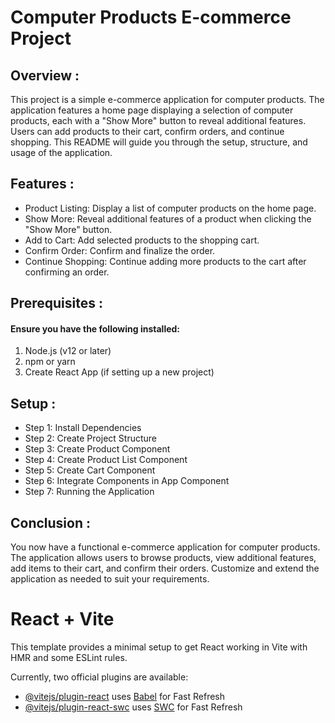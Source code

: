 <h1>Computer Products E-commerce Project</h1>

<h2>Overview : </h2>
<p>This project is a simple e-commerce application for computer products. The application features a home page displaying a selection of computer products, each with a "Show More" button to reveal additional features. Users can add products to their cart, confirm orders, and continue shopping. This README will guide you through the setup, structure, and usage of the application.</p>
<h2>Features :</h2>
<ul>
  <li>Product Listing: Display a list of computer products on the home page.</li>
  <li>Show More: Reveal additional features of a product when clicking the "Show More" button.</li>
  <li>Add to Cart: Add selected products to the shopping cart.</li>
  <li>Confirm Order: Confirm and finalize the order.</li>
  <li>Continue Shopping: Continue adding more products to the cart after confirming an order.</li>
</ul>
<h2>Prerequisites :</h2>
<h4>Ensure you have the following installed:</h4>

<ol>
  <li>Node.js (v12 or later)</li>
  <li>npm or yarn</li>
  <li>Create React App (if setting up a new project)</li>
</ol>
<h2>Setup :</h2>
<ul>
  <li>Step 1: Install Dependencies</li>
  <li>Step 2: Create Project Structure</li>
  <li>Step 3: Create Product Component</li>
  <li>Step 4: Create Product List Component</li>
  <li>Step 5: Create Cart Component</li>
  <li>Step 6: Integrate Components in App Component</li>
  <li>Step 7: Running the Application</li>
</ul>

<h2>Conclusion :</h2>
<p>You now have a functional e-commerce application for computer products. The application allows users to browse products, view additional features, add items to their cart, and confirm their orders. Customize and extend the application as needed to suit your requirements.</p>



# React + Vite

This template provides a minimal setup to get React working in Vite with HMR and some ESLint rules.

Currently, two official plugins are available:

- [@vitejs/plugin-react](https://github.com/vitejs/vite-plugin-react/blob/main/packages/plugin-react/README.md) uses [Babel](https://babeljs.io/) for Fast Refresh
- [@vitejs/plugin-react-swc](https://github.com/vitejs/vite-plugin-react-swc) uses [SWC](https://swc.rs/) for Fast Refresh
